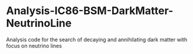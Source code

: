 # Analysis-IC86-BSM-DarkMatter-NeutrinoLine
Analysis code for the search of decaying and annihilating dark matter with focus on neutrino lines
